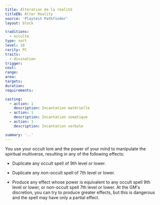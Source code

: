 ```yaml
---
title: Altération de la réalité
titleEN: Alter Reality
source: 'Playtest Pathfinder'
layout: block

traditions:
  - occulte
type: sort
level: 10
rarity: PC
traits:
  - divination
trigger: 
cost: 
range: 
area: 
targets: 
duration: 
requirements: 

casting:
  - action: 1
    description: Incantation matérielle
  - action: 1
    description: Incantation somatique
  - action: 1
    description: Incantation verbale

summary: '..'
---
```

You use your occult lore and the power of your mind to manipulate the spiritual multiverse, resulting in any of the following effects:

- Duplicate any occult spell of 9th level or lower.

- Duplicate any non-occult spell of 7th level or lower.

- Produce any effect whose power is equivalent to any occult spell 9th level or lower, or non-occult spell 7th level or lower. At the GM's discretion, you can try to produce greater effects, but this is dangerous and the spell may have only a partial effect.